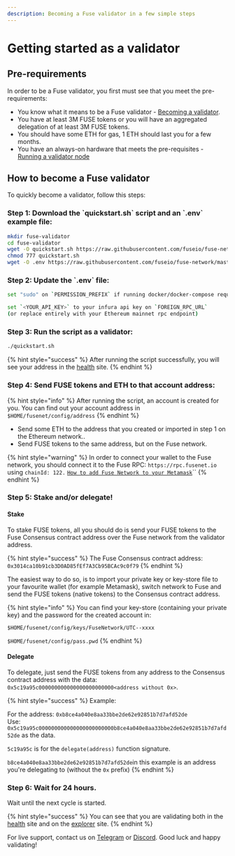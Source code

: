 ```yaml
---
description: Becoming a Fuse validator in a few simple steps
---
```


# Getting started as a validator

## Pre-requirements

In order to be a Fuse validator, you first must see that you meet the pre-requirements:

* You know what it means to be a Fuse validator - [Becoming a validator](how-to-become-a-validator.md#what-it-means-to-be-a-validator).
* You have at least 3M FUSE tokens or you will have an aggregated delegation of at least 3M FUSE tokens.
* You should have some ETH for gas, 1 ETH should last you for a few months.
* You have an always-on hardware that meets the pre-requisites - [Running a validator node](run-your-own-validator.md#pre-requisites)

## How to become a Fuse validator

To quickly become a validator, follow this steps:

### Step 1: Download the \`quickstart.sh\` script and an \`.env\` example file:

```bash
mkdir fuse-validator
cd fuse-validator
wget -O quickstart.sh https://raw.githubusercontent.com/fuseio/fuse-network/master/scripts/quickstart.sh
chmod 777 quickstart.sh
wget -O .env https://raw.githubusercontent.com/fuseio/fuse-network/master/scripts/examples/.env.validator.example
```

### Step 2: Update the \`.env\` file:

```bash
set "sudo" on `PERMISSION_PREFIX` if running docker/docker-compose requires root

set `<YOUR_API_KEY>` to your infura api key on `FOREIGN_RPC_URL`
(or replace entirely with your Ethereum mainnet rpc endpoint)
```

### Step 3: Run the script as a validator:

```bash
./quickstart.sh
```

{% hint style="success" %}
After running the script successfully, you will see your address in the [health](https://health.fusenet.io/) site.
{% endhint %}

### Step 4: **Send FUSE tokens and ETH to that account address:**

{% hint style="info" %}
After running the script, an account is created for you. You can find out your account address in `$HOME/fusenet/config/address`
{% endhint %}

* Send some ETH to the address that you created or imported in step 1 on the Ethereum network..
* Send FUSE tokens to the same address, but on the Fuse network.

{% hint style="warning" %}
In order to connect your wallet to the Fuse network, you should connect it to the Fuse RPC: `https://rpc.fusenet.io` using `chainId: 122.` [`How to add Fuse Network to your Metamask`](../../the-fuse-studio/getting-started/how-to-add-fuse-to-your-metamask.md)\`\`
{% endhint %}

### Step 5: Stake and/or delegate!

#### Stake

To stake FUSE tokens, all you should do is send your FUSE tokens to the Fuse Consensus contract address over the Fuse network from the validator address.

{% hint style="success" %}
The Fuse Consensus contract address: `0x3014ca10b91cb3D0AD85fEf7A3Cb95BCAc9c0f79`
{% endhint %}

The easiest way to do so, is to import your private key or key-store file to your favourite wallet \(for example Metamask\), switch network to Fuse and send the FUSE tokens \(native tokens\) to the Consensus contract address.

{% hint style="info" %}
You can find your key-store \(containing your private key\) and the password for the created account in:

`$HOME/fusenet/config/keys/FuseNetwork/UTC--xxxx`

`$HOME/fusenet/config/pass.pwd`
{% endhint %}

#### Delegate

To delegate, just send the FUSE tokens from any address to the Consensus contract address with the data: `0x5c19a95c000000000000000000000000<address without 0x>`.

{% hint style="success" %}
Example:

For the address: `0xb8ce4a040e8aa33bbe2de62e92851b7d7afd52de`   
Use: `0x5c19a95c000000000000000000000000b8ce4a040e8aa33bbe2de62e92851b7d7afd52de` as the data.

`5c19a95c` is for the `delegate(address)` function signature.

`b8ce4a040e8aa33bbe2de62e92851b7d7afd52de`in this example is an address you're delegating to \(without the `0x` prefix\)
{% endhint %}

### Step 6: Wait for 24 hours.

Wait until the next cycle is started.

{% hint style="success" %}
You can see that you are validating both in the [health](https://health.fusenet.io/) site and on the [explorer](https://explorer.fusenet.io) site. 
{% endhint %}

For live support, contact us on [Telegram](https://t.me/fuseio) or [Discord](https://discord.gg/tz7ArR). Good luck and happy validating!

